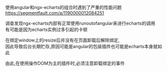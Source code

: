 使用angular和ngx-echarts的组合时遇到了严重的性能问题  
https://segmentfault.com/a/1190000012084251

调查发现ngx-echarts内部有正常使用runoutofangular来进行echarts的调用  
有可能是因为echarts实例过多引起的卡顿  

在绑定window上的resize后并没有在页面卸载后解除绑定,  
因此导致后台长期贮存,原因可能是angular的包装插件也可能是echarts本身就如此  
  
由此,在使用操作DOM为主的插件时,必须注意卸载绑定的事件    
